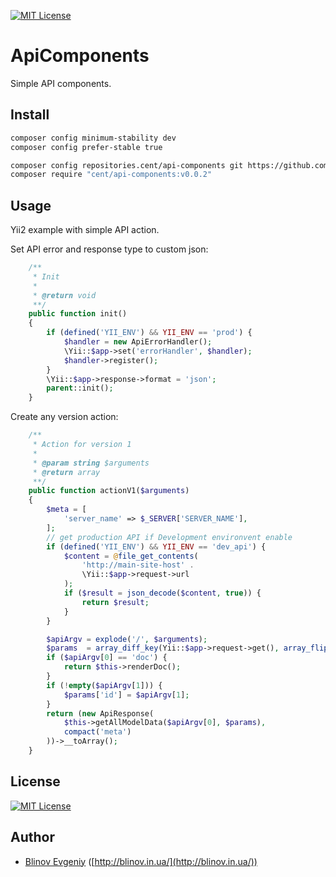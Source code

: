 [![MIT License][license-image]][license-url]

# ApiComponents
Simple API components.

## Install

```sh
composer config minimum-stability dev
composer config prefer-stable true

composer config repositories.cent/api-components git https://github.com/EvgeniyBlinov/ApiComponents
composer require "cent/api-components:v0.0.2"
```

## Usage

Yii2 example with simple API action.

Set API error and response type to custom json:

```php
    /**
     * Init
     *
     * @return void
     **/
    public function init()
    {
        if (defined('YII_ENV') && YII_ENV == 'prod') { 
            $handler = new ApiErrorHandler();
            \Yii::$app->set('errorHandler', $handler);
            $handler->register();
        }
        \Yii::$app->response->format = 'json';
        parent::init();
    }
```
Create any version action:

```php
    /**
     * Action for version 1
     *
     * @param string $arguments
     * @return array
     **/
    public function actionV1($arguments)
    {
        $meta = [
            'server_name' => $_SERVER['SERVER_NAME'],
        ];
        // get production API if Development environvent enable
        if (defined('YII_ENV') && YII_ENV == 'dev_api') { 
            $content = @file_get_contents(
                'http://main-site-host' . 
                \Yii::$app->request->url
            );
            if ($result = json_decode($content, true)) {
                return $result;
            }
        }

        $apiArgv = explode('/', $arguments);
        $params  = array_diff_key(Yii::$app->request->get(), array_flip(array('arguments')));
        if ($apiArgv[0] == 'doc') {
            return $this->renderDoc();
        }
        if (!empty($apiArgv[1])) {
            $params['id'] = $apiArgv[1];
        }
        return (new ApiResponse(
            $this->getAllModelData($apiArgv[0], $params),
            compact('meta')
        ))->__toArray();
    }
```
## License

[![MIT License][license-image]][license-url]

## Author

- [Blinov Evgeniy](mailto:evgeniy_blinov@mail.ru) ([http://blinov.in.ua/](http://blinov.in.ua/))

[license-image]: http://img.shields.io/badge/license-MIT-blue.svg?style=flat
[license-url]: LICENSE


